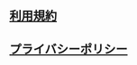 ## [利用規約](https://b10creation.github.io/self-analysis/termsOfService/index)

## [プライバシーポリシー](https://b10creation.github.io/self-analysis/privactPolicy/index)
